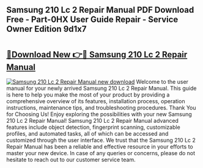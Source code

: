 ## Samsung 210 Lc 2 Repair Manual PDF Download Free - Part-0HX User Guide Repair - Service Owner Edition 9d1x7

# <h2><a href="http://bc54239.oget.top/?id=Samsung+210+Lc+2+Repair+Manual">🔗Download New 👉🔴 Samsung 210 Lc 2 Repair Manual</a></h2>

[![Samsung 210 Lc 2 Repair Manual new download](https://i.imgur.com/5g1atiW.png)](http://bc54239.oget.top/?id=Samsung+210+Lc+2+Repair+Manual)
Welcome to the user manual for your newly arrived Samsung 210 Lc 2 Repair Manual. This guide is here to help you make the most of your product by providing a comprehensive overview of its features, installation process, operation instructions, maintenance tips, and troubleshooting procedures. Thank You for Choosing Us! Enjoy exploring the possibilities with your new Samsung 210 Lc 2 Repair Manual! Samsung 210 Lc 2 Repair Manual advanced features include object detection, fingerprint scanning, customizable profiles, and automated tasks, all of which can be accessed and customized through the user interface. We trust that the Samsung 210 Lc 2 Repair Manual has been a reliable and effective resource in your efforts to master your new device. In case of any queries or concerns, please do not hesitate to reach out to our customer service team.
